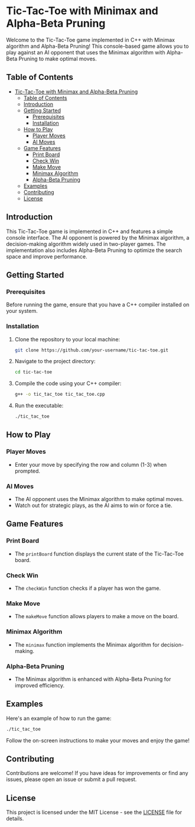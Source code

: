 # Tic-Tac-Toe with Minimax and Alpha-Beta Pruning

Welcome to the Tic-Tac-Toe game implemented in C++ with Minimax algorithm and Alpha-Beta Pruning! This console-based game allows you to play against an AI opponent that uses the Minimax algorithm with Alpha-Beta Pruning to make optimal moves.

## Table of Contents

- [Tic-Tac-Toe with Minimax and Alpha-Beta Pruning](#tic-tac-toe-with-minimax-and-alpha-beta-pruning)
  - [Table of Contents](#table-of-contents)
  - [Introduction](#introduction)
  - [Getting Started](#getting-started)
    - [Prerequisites](#prerequisites)
    - [Installation](#installation)
  - [How to Play](#how-to-play)
    - [Player Moves](#player-moves)
    - [AI Moves](#ai-moves)
  - [Game Features](#game-features)
    - [Print Board](#print-board)
    - [Check Win](#check-win)
    - [Make Move](#make-move)
    - [Minimax Algorithm](#minimax-algorithm)
    - [Alpha-Beta Pruning](#alpha-beta-pruning)
  - [Examples](#examples)
  - [Contributing](#contributing)
  - [License](#license)

## Introduction

This Tic-Tac-Toe game is implemented in C++ and features a simple console interface. The AI opponent is powered by the Minimax algorithm, a decision-making algorithm widely used in two-player games. The implementation also includes Alpha-Beta Pruning to optimize the search space and improve performance.

## Getting Started

### Prerequisites

Before running the game, ensure that you have a C++ compiler installed on your system.

### Installation

1. Clone the repository to your local machine:

   ```bash
   git clone https://github.com/your-username/tic-tac-toe.git
   ```

2. Navigate to the project directory:

   ```bash
   cd tic-tac-toe
   ```

3. Compile the code using your C++ compiler:

   ```bash
   g++ -o tic_tac_toe tic_tac_toe.cpp
   ```

4. Run the executable:

   ```bash
   ./tic_tac_toe
   ```

## How to Play

### Player Moves

- Enter your move by specifying the row and column (1-3) when prompted.

### AI Moves

- The AI opponent uses the Minimax algorithm to make optimal moves.
- Watch out for strategic plays, as the AI aims to win or force a tie.

## Game Features

### Print Board

- The `printBoard` function displays the current state of the Tic-Tac-Toe board.

### Check Win

- The `checkWin` function checks if a player has won the game.

### Make Move

- The `makeMove` function allows players to make a move on the board.

### Minimax Algorithm

- The `minimax` function implements the Minimax algorithm for decision-making.

### Alpha-Beta Pruning

- The Minimax algorithm is enhanced with Alpha-Beta Pruning for improved efficiency.

## Examples

Here's an example of how to run the game:

```bash
./tic_tac_toe
```

Follow the on-screen instructions to make your moves and enjoy the game!

## Contributing

Contributions are welcome! If you have ideas for improvements or find any issues, please open an issue or submit a pull request.

## License

This project is licensed under the MIT License - see the [LICENSE](LICENSE) file for details.
